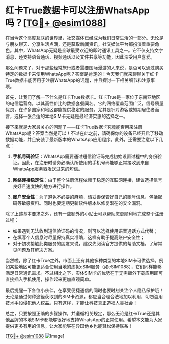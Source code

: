 # 红卡True数据卡可以注册WhatsApp吗？[[TG💪+ @esim1088](https://t.me/s/esim1088)]

在当今这个高度互联的世界里，社交媒体已经成为我们日常生活的一部分。无论是与朋友聊天、分享生活点滴，还是获取新闻资讯，社交媒体平台都扮演着重要角色。其中，WhatsApp无疑是全球最受欢迎的即时通讯工具之一。它不仅支持文字消息，还支持语音通话、视频通话以及文件共享等功能，因此深受用户喜爱。

那么问题来了，对于那些经常旅行或者需要国际漫游的人来说，是否可以通过购买特定的数据卡来使用WhatsApp呢？答案是肯定的！今天我们就来聊聊关于红卡True数据卡能否用于注册WhatsApp的话题，并且探讨一下相关细节和注意事项。

首先，让我们了解一下什么是红卡True数据卡。红卡True是一家位于东南亚地区的电信运营商，以其高性价比的数据套餐闻名。它的网络覆盖范围广泛，信号质量优良，在许多国家和地区都能提供稳定的服务。尤其是针对游客或短期居住者而言，选择一张合适的本地SIM卡无疑是最经济实惠的选择之一。

接下来就是大家最关心的问题了——红卡True数据卡究竟能否用来注册WhatsApp呢？答案当然是可以！不过在此之前，请确保你的设备已经开启了移动数据功能，并且安装了最新版本的WhatsApp应用程序。此外，还需要注意以下几点：

1. **手机号码验证**：WhatsApp需要通过短信验证码完成初始设置过程中的身份验证。因此，在注册时请务必确认所使用的手机号码能够正常接收到来自WhatsApp服务器发送过来的短信。
   
2. **网络连接稳定性**：由于整个注册流程依赖于稳定的互联网连接，建议选择信号良好且速度快的地方进行操作。

3. **账户安全性**：为了避免不必要的麻烦，请妥善保管好自己的账号信息，包括密码等敏感资料。同时也要定期更新软件版本以修复潜在的安全漏洞。

除了上述基本要求之外，还有一些额外的小贴士可以帮助您更顺利地完成整个注册过程：

- 如果遇到无法收到短信验证码的情况，则可以选择使用语音通话方式代替；
- 在填写个人信息时尽量保持真实准确，这样有助于提高账户安全性；
- 对于初次接触此类服务的朋友来说，建议先阅读官方提供的帮助文档，了解常见问题及其解决方案。

当然啦，除了红卡True之外，市面上还有其他多种类型的本地SIM卡可供选择。例如某些地区可能更适合使用当地的虚拟eSIM服务（如eSIM1088），它们同样能够满足日常通讯需求。不过相比之下，实体SIM卡的优势在于无需额外下载应用即可直接插入手机使用，操作起来更加直观简单。

最后提醒一下各位小伙伴，在享受便捷通信的同时也要时刻关注个人隐私保护哦！无论是通过何种途径获取到的SIM卡资源，都应当合理合法地加以利用，切勿滥用技术手段侵犯他人权益。只有这样，才能让科技真正造福人类社会！

总之，只要按照正确的步骤操作，并遵循相关规定，那么无论是红卡True还是其他品牌的本地SIM卡都能够很好地支持WhatsApp的正常使用。希望本文能为大家提供更多有用的信息，让大家能够在异国他乡也能轻松保持联系！

[[TG💪+ @esim1088](https://t.me/s/esim1088) ![Image](https://i.postimg.cc/4NQfJmqS/Snipaste-2025-05-13-00-14-12.png)]